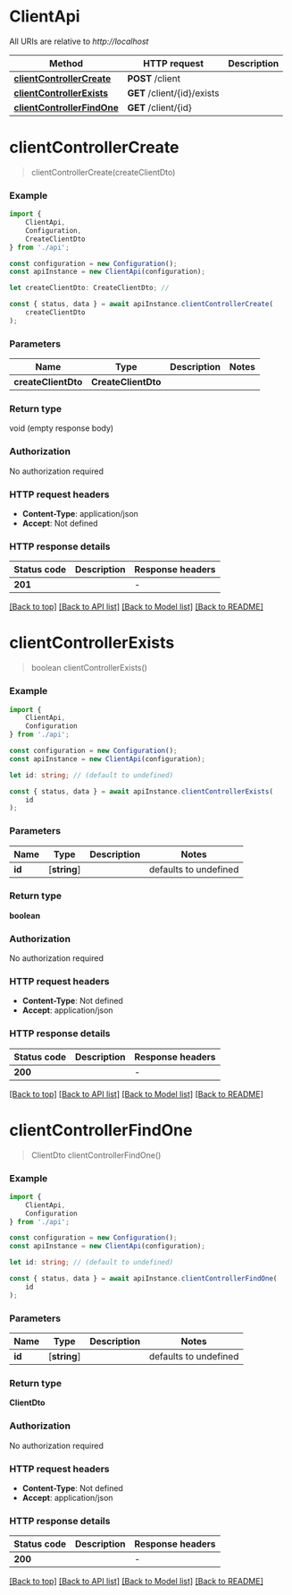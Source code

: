 # ClientApi

All URIs are relative to *http://localhost*

|Method | HTTP request | Description|
|------------- | ------------- | -------------|
|[**clientControllerCreate**](#clientcontrollercreate) | **POST** /client | |
|[**clientControllerExists**](#clientcontrollerexists) | **GET** /client/{id}/exists | |
|[**clientControllerFindOne**](#clientcontrollerfindone) | **GET** /client/{id} | |

# **clientControllerCreate**
> clientControllerCreate(createClientDto)


### Example

```typescript
import {
    ClientApi,
    Configuration,
    CreateClientDto
} from './api';

const configuration = new Configuration();
const apiInstance = new ClientApi(configuration);

let createClientDto: CreateClientDto; //

const { status, data } = await apiInstance.clientControllerCreate(
    createClientDto
);
```

### Parameters

|Name | Type | Description  | Notes|
|------------- | ------------- | ------------- | -------------|
| **createClientDto** | **CreateClientDto**|  | |


### Return type

void (empty response body)

### Authorization

No authorization required

### HTTP request headers

 - **Content-Type**: application/json
 - **Accept**: Not defined


### HTTP response details
| Status code | Description | Response headers |
|-------------|-------------|------------------|
|**201** |  |  -  |

[[Back to top]](#) [[Back to API list]](../README.md#documentation-for-api-endpoints) [[Back to Model list]](../README.md#documentation-for-models) [[Back to README]](../README.md)

# **clientControllerExists**
> boolean clientControllerExists()


### Example

```typescript
import {
    ClientApi,
    Configuration
} from './api';

const configuration = new Configuration();
const apiInstance = new ClientApi(configuration);

let id: string; // (default to undefined)

const { status, data } = await apiInstance.clientControllerExists(
    id
);
```

### Parameters

|Name | Type | Description  | Notes|
|------------- | ------------- | ------------- | -------------|
| **id** | [**string**] |  | defaults to undefined|


### Return type

**boolean**

### Authorization

No authorization required

### HTTP request headers

 - **Content-Type**: Not defined
 - **Accept**: application/json


### HTTP response details
| Status code | Description | Response headers |
|-------------|-------------|------------------|
|**200** |  |  -  |

[[Back to top]](#) [[Back to API list]](../README.md#documentation-for-api-endpoints) [[Back to Model list]](../README.md#documentation-for-models) [[Back to README]](../README.md)

# **clientControllerFindOne**
> ClientDto clientControllerFindOne()


### Example

```typescript
import {
    ClientApi,
    Configuration
} from './api';

const configuration = new Configuration();
const apiInstance = new ClientApi(configuration);

let id: string; // (default to undefined)

const { status, data } = await apiInstance.clientControllerFindOne(
    id
);
```

### Parameters

|Name | Type | Description  | Notes|
|------------- | ------------- | ------------- | -------------|
| **id** | [**string**] |  | defaults to undefined|


### Return type

**ClientDto**

### Authorization

No authorization required

### HTTP request headers

 - **Content-Type**: Not defined
 - **Accept**: application/json


### HTTP response details
| Status code | Description | Response headers |
|-------------|-------------|------------------|
|**200** |  |  -  |

[[Back to top]](#) [[Back to API list]](../README.md#documentation-for-api-endpoints) [[Back to Model list]](../README.md#documentation-for-models) [[Back to README]](../README.md)

